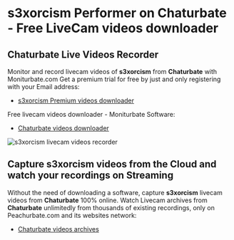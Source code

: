 # s3xorcism Performer on Chaturbate - Free LiveCam videos downloader

## Chaturbate Live Videos Recorder

Monitor and record livecam videos of **s3xorcism** from **Chaturbate** with Moniturbate.com
Get a premium trial for free by just and only registering with your Email address:
* [s3xorcism Premium videos downloader](https://moniturbate.com/request-demo-licence-key.html)

Free livecam videos downloader - Moniturbate Software:
* [Chaturbate videos downloader](https://moniturbate.com/moniturbate-download-software.html)

![s3xorcism livecam videos recorder](https://peachurnet.com/templates/moniturbate-software.png)


## Capture s3xorcism videos from the Cloud and watch your recordings on Streaming

Without the need of downloading a software, capture **s3xorcism** livecam videos from **Chaturbate** 100% online.
Watch Livecam archives from **Chaturbate** unlimitedly from thousands of existing recordings, only on Peachurbate.com and its websites network:
* [Chaturbate videos archives](https://peachurnet.com/)